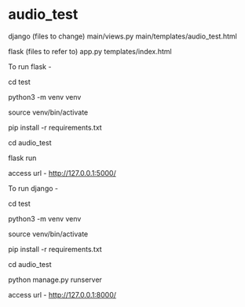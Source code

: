 # audio_test



django (files to change)
main/views.py
main/templates/audio_test.html


flask (files to refer to)
app.py
templates/index.html






To run flask - 

cd test

python3 -m venv venv

source venv/bin/activate

pip install -r requirements.txt

cd audio_test

flask run

access url - http://127.0.0.1:5000/



To run django -

cd test

python3 -m venv venv

source venv/bin/activate

pip install -r requirements.txt

cd audio_test

python manage.py runserver

access url - http://127.0.0.1:8000/






